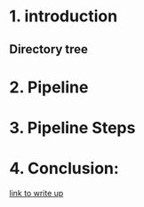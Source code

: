 # 1. introduction
##                Directory tree
# 2. Pipeline

# 3. Pipeline Steps

# 4. Conclusion:
[link to write up](https://docs.google.com/document/d/1BDGt6vxnI0uYwd2VWN8QQTd4IVIASFijE2-ZktaumLQ/edit?usp=sharing)
